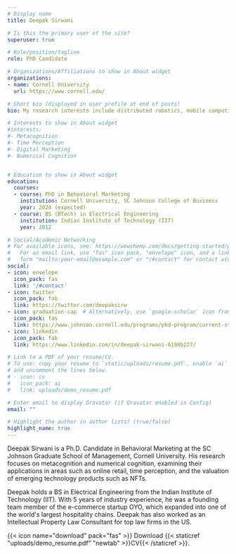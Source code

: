 ```yaml
---
# Display name
title: Deepak Sirwani

# Is this the primary user of the site?
superuser: true

# Role/position/tagline
role: PhD Candidate

# Organizations/Affiliations to show in About widget
organizations:
- name: Cornell University
  url: https://www.cornell.edu/

# Short bio (displayed in user profile at end of posts)
bio: My research interests include distributed robotics, mobile computing and programmable matter.

# Interests to show in About widget
#interests:
#- Metacognition
#- Time Perception
#- Digital Marketing
#- Numerical Cognition


# Education to show in About widget
education:
  courses:
  - course: PhD in Behavioral Marketing
    institution: Cornell University, SC Johnson College of Business
    year: 2024 (expected)
  - course: BS (BTech) in Electrical Engineering
    institution: Indian Institute of Technology (IIT)
    year: 2012

# Social/Academic Networking
# For available icons, see: https://wowchemy.com/docs/getting-started/page-builder/#icons
#   For an email link, use "fas" icon pack, "envelope" icon, and a link in the
#   form "mailto:your-email@example.com" or "/#contact" for contact widget.
social:
- icon: envelope
  icon_pack: fas
  link: '/#contact'
- icon: twitter
  icon_pack: fab
  link: https://twitter.com/deepaksirw
- icon: graduation-cap  # Alternatively, use `google-scholar` icon from `ai` icon pack
  icon_pack: fas
  link: https://www.johnson.cornell.edu/programs/phd-program/current-students/ds2344/
- icon: linkedin
  icon_pack: fab
  link: https://www.linkedin.com/in/deepak-sirwani-6198b227/

# Link to a PDF of your resume/CV.
# To use: copy your resume to `static/uploads/resume.pdf`, enable `ai` icons in `params.toml`, 
# and uncomment the lines below.
# - icon: cv
#   icon_pack: ai
#   link: uploads/demo_resume.pdf

# Enter email to display Gravatar (if Gravatar enabled in Config)
email: ""

# Highlight the author in author lists? (true/false)
highlight_name: true
---
```


Deepak Sirwani is a Ph.D. Candidate in Behavioral Marketing at the SC Johnson Graduate School of Management, Cornell University. His research focuses on metacognition and numerical cognition, examining their applications in areas such as online retail, time perception, and the valuation of emerging technology products such as NFTs.

Deepak holds a BS in Electrical Engineering from the Indian Institute of Technology (IIT). With 5 years of industry experience, he was a founding team member of the e-commerce startup OYO, which expanded into one of the world's largest hospitality chains. Deepak has also worked as an Intellectual Property Law Consultant for top law firms in the US.


{{< icon name="download" pack="fas" >}} Download {{< staticref "uploads/demo_resume.pdf" "newtab" >}}CV{{< /staticref >}}.